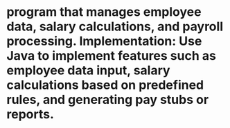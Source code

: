 # program that manages employee data, salary calculations, and payroll processing. Implementation: Use Java to implement features such as employee data input, salary calculations based on predefined rules, and generating pay stubs or reports.
